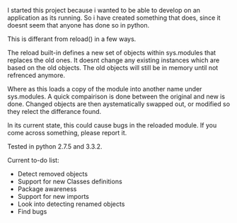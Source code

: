 ﻿I started this project because i wanted to be able to develop on an application as its running.
So i have created something that does, since it doesnt seem that anyone has done so in python.

This is differant from reload() in a few ways. 

The reload built-in defines a new set of objects within sys.modules that replaces the old ones. It doesnt change any existing instances which are based on the old objects. The old objects will still be in memory until not refrenced anymore.

Where as this loads a copy of the module into another name under sys.modules. A quick compairison is done between the original and new is done. Changed objects are then aystematically swapped out, or modified so they relect the differance found.

In its current state, this could cause bugs in the reloaded module. If you come across something, please report it.

Tested in python 2.7.5 and 3.3.2.

Current to-do list:

  * Detect removed objects
  * Support for new Classes definitions
  * Package awareness
  * Support for new imports
  * Look into detecting renamed objects
  * Find bugs
